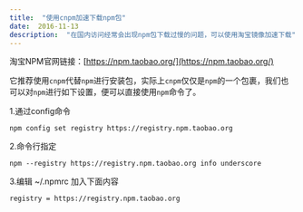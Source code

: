 ```yaml
---
title:  "使用cnpm加速下载npm包"
date:  2016-11-13
description:  "在国内访问经常会出现npm包下载过慢的问题，可以使用淘宝镜像加速下载"
---
```



淘宝NPM官网链接：[https://npm.taobao.org/](https://npm.taobao.org/)

它推荐使用`cnpm`代替`npm`进行安装包，实际上`cnpm`仅仅是`npm`的一个包裹，我们也可以对`npm`进行如下设置，便可以直接使用`npm`命令了。

1.通过config命令
```shell
npm config set registry https://registry.npm.taobao.org 
```
2.命令行指定
```shell
npm --registry https://registry.npm.taobao.org info underscore 
```
3.编辑 ~/.npmrc 加入下面内容
```shell
registry = https://registry.npm.taobao.org
```